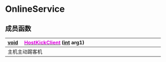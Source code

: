 # OnlineService

## 成员函数

|<div style="width:700px">[void](/Api/DataType/Void.md) &emsp;[<font color="dd00dd">HostKickClient</font>](/Api/Classes/Other/OnlineService_F/HostKickClient.md) ([int](/Api/DataType/Number.md) arg1)</div>|
|:---|
|主机主动踢客机|

